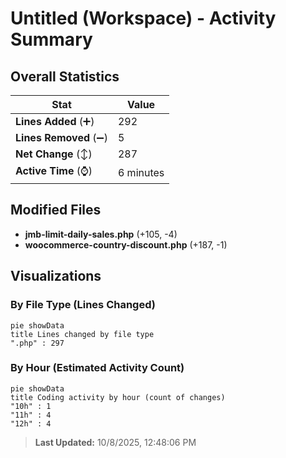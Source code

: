 # Untitled (Workspace) - Activity Summary 

## Overall Statistics

| Stat                   | Value                                                             |
| ---------------------- | ----------------------------------------------------------------- |
| **Lines Added** (➕)   | 292                                          |
| **Lines Removed** (➖) | 5                                        |
| **Net Change** (↕)    | 287                |
| **Active Time** (⌚)   | 6 minutes |


## Modified Files
- **jmb-limit-daily-sales.php** (+105, -4)
- **woocommerce-country-discount.php** (+187, -1)

## Visualizations

### By File Type (Lines Changed)

```mermaid
pie showData
title Lines changed by file type
".php" : 297
```

### By Hour (Estimated Activity Count)

```mermaid
pie showData
title Coding activity by hour (count of changes)
"10h" : 1
"11h" : 4
"12h" : 4
```


> **Last Updated:** 10/8/2025, 12:48:06 PM